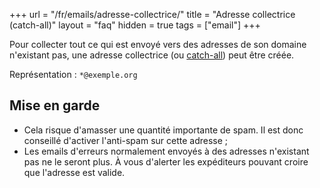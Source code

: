 +++
url = "/fr/emails/adresse-collectrice/"
title = "Adresse collectrice (catch-all)"
layout = "faq"
hidden = true
tags = ["email"]
+++

Pour collecter tout ce qui est envoyé vers des adresses de son domaine n'existant pas, une adresse collectrice (ou [catch-all](https://fr.wikipedia.org/wiki/Catch-all)) peut être créée.

Représentation : `*@exemple.org`

## Mise en garde

- Cela risque d'amasser une quantité importante de spam. Il est donc conseillé d'activer l'anti-spam sur cette adresse ;
- Les emails d'erreurs normalement envoyés à des adresses n'existant pas ne le seront plus. À vous d'alerter les expéditeurs pouvant croire que l'adresse est valide.

